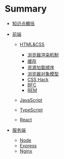 # Summary

* [知识点概括](README.md)
* [前端]()
    * [HTML&CSS](FrontEnd/HTML&CSS/HTML&CSS.md)
        * [浏览器渲染机制](FrontEnd/HTML&CSS/Paint.md)
        * [缓存](FrontEnd/HTML&CSS/Cache.md)
        * [资源加载顺序](FrontEnd/HTML&CSS/LoadSource.md)
        * [浏览器对象模型](FrontEnd/HTML&CSS/BOM.md)
        * [CSS Hack](FrontEnd/HTML&CSS/CSSHack.md)
        * [BFC](FrontEnd/HTML&CSS/BFC.md)
        * [REM](FrontEnd/HTML&CSS/Rem.md)

    * [JavaScript](FrontEnd/JavaScript.md)
    * [TypeScript](FrontEnd/TypeScript.md)
    * [React](FrontEnd/React.md)

* [服务端]()
    * [Node](BackEnd/Node.md)
    * [Express](BackEnd/Express.md)
    * [Nginx](BackEnd/Nginx.md)
